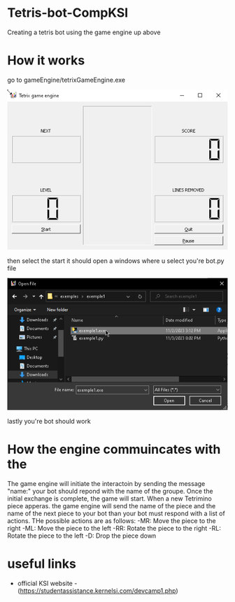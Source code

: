 # Tetris-bot-CompKSI
Creating a tetris bot using the game engine up above

# How it works 
go to gameEngine/tetrixGameEngine.exe

![TetrisEngine](./Pictures/TetrisEngine.png)

then select the start it should open a windows where u select you're bot.py file 

![Executable](./Pictures/SelectExeFile.png)

lastly you're bot should work

# How the engine commuincates with the 
The game engine will initiate the interactoin by sending the message "name:" your bot should repond with the name of the groupe.
Once the initial exchange is complete, the game will start. When a new Tetrimino piece apperas. the game engine will send the name of the piece and the name of the next piece to your bot than your bot must respond with a list of actions. THe possible actions are as follows:
-MR: Move the piece to the right
-ML: Move the piece to the left
-RR: Rotate the piece to the right
-RL: Rotate the piece to the left
-D: Drop the piece down


# useful links

- official KSI website - (https://studentassistance.kernelsi.com/devcamp1.php)